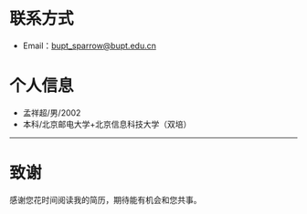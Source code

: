 
# 联系方式

- Email：bupt_sparrow@bupt.edu.cn


# 个人信息

 - 孟祥超/男/2002
 - 本科/北京邮电大学+北京信息科技大学（双培）

---      
# 致谢
感谢您花时间阅读我的简历，期待能有机会和您共事。
      
